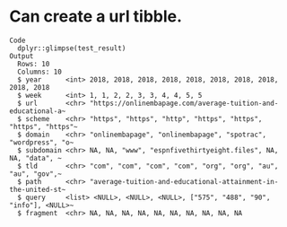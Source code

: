 # Can create a url tibble.

    Code
      dplyr::glimpse(test_result)
    Output
      Rows: 10
      Columns: 10
      $ year      <int> 2018, 2018, 2018, 2018, 2018, 2018, 2018, 2018, 2018, 2018
      $ week      <int> 1, 1, 2, 2, 3, 3, 4, 4, 5, 5
      $ url       <chr> "https://onlinembapage.com/average-tuition-and-educational-a~
      $ scheme    <chr> "https", "https", "http", "https", "https", "https", "https"~
      $ domain    <chr> "onlinembapage", "onlinembapage", "spotrac", "wordpress", "o~
      $ subdomain <chr> NA, NA, "www", "espnfivethirtyeight.files", NA, NA, "data", ~
      $ tld       <chr> "com", "com", "com", "com", "org", "org", "au", "au", "gov",~
      $ path      <chr> "average-tuition-and-educational-attainment-in-the-united-st~
      $ query     <list> <NULL>, <NULL>, <NULL>, ["575", "488", "90", "info"], <NULL>~
      $ fragment  <chr> NA, NA, NA, NA, NA, NA, NA, NA, NA, NA

